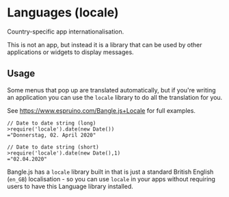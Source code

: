 # Languages (locale)

Country-specific app internationalisation.

This is not an app, but instead it is a library that can be used by
other applications or widgets to display messages.

## Usage

Some menus that pop up are translated automatically, but if you're
writing an application you can use the `locale` library to
do all the translation for you.

See https://www.espruino.com/Bangle.js+Locale for full examples.

```JS
// Date to date string (long)
>require('locale').date(new Date())
="Donnerstag, 02. April 2020"

// Date to date string (short)
>require('locale').date(new Date(),1)
="02.04.2020"
```

Bangle.js has a `locale` library built in that is just a standard
British English (`en_GB`) localisation - so you can use `locale`
in your apps without requiring users to have this Language library
installed.
